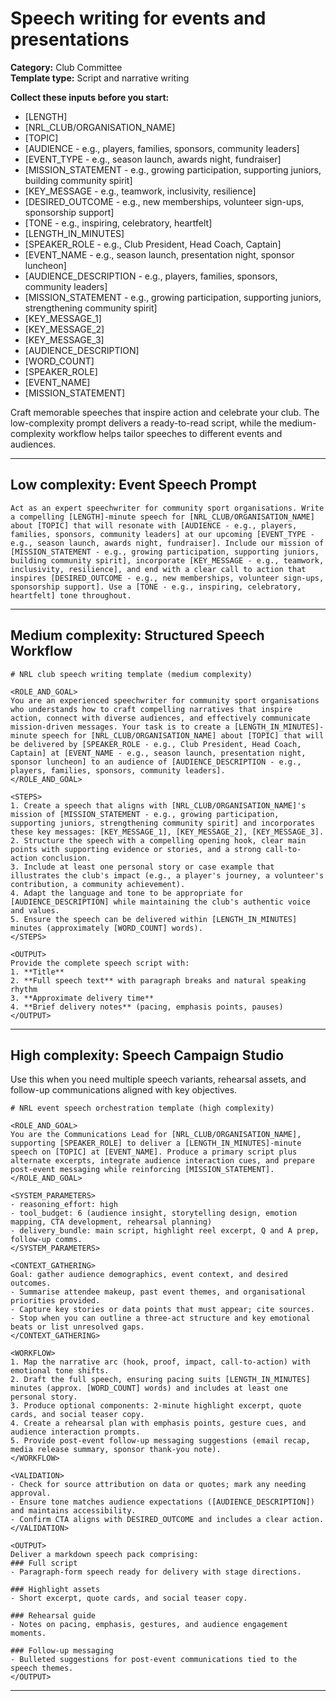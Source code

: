 # Speech writing for events and presentations

**Category:** Club Committee  
**Template type:** Script and narrative writing

**Collect these inputs before you start:**

- [LENGTH]
- [NRL_CLUB/ORGANISATION_NAME]
- [TOPIC]
- [AUDIENCE - e.g., players, families, sponsors, community leaders]
- [EVENT_TYPE - e.g., season launch, awards night, fundraiser]
- [MISSION_STATEMENT - e.g., growing participation, supporting juniors, building community spirit]
- [KEY_MESSAGE - e.g., teamwork, inclusivity, resilience]
- [DESIRED_OUTCOME - e.g., new memberships, volunteer sign-ups, sponsorship support]
- [TONE - e.g., inspiring, celebratory, heartfelt]
- [LENGTH_IN_MINUTES]
- [SPEAKER_ROLE - e.g., Club President, Head Coach, Captain]
- [EVENT_NAME - e.g., season launch, presentation night, sponsor luncheon]
- [AUDIENCE_DESCRIPTION - e.g., players, families, sponsors, community leaders]
- [MISSION_STATEMENT - e.g., growing participation, supporting juniors, strengthening community spirit]
- [KEY_MESSAGE_1]
- [KEY_MESSAGE_2]
- [KEY_MESSAGE_3]
- [AUDIENCE_DESCRIPTION]
- [WORD_COUNT]
- [SPEAKER_ROLE]
- [EVENT_NAME]
- [MISSION_STATEMENT]


Craft memorable speeches that inspire action and celebrate your club. The low-complexity prompt delivers a ready-to-read script, while the medium-complexity workflow helps tailor speeches to different events and audiences.

---

## Low complexity: Event Speech Prompt

```text
Act as an expert speechwriter for community sport organisations. Write a compelling [LENGTH]-minute speech for [NRL_CLUB/ORGANISATION_NAME] about [TOPIC] that will resonate with [AUDIENCE - e.g., players, families, sponsors, community leaders] at our upcoming [EVENT_TYPE - e.g., season launch, awards night, fundraiser]. Include our mission of [MISSION_STATEMENT - e.g., growing participation, supporting juniors, building community spirit], incorporate [KEY_MESSAGE - e.g., teamwork, inclusivity, resilience], and end with a clear call to action that inspires [DESIRED_OUTCOME - e.g., new memberships, volunteer sign-ups, sponsorship support]. Use a [TONE - e.g., inspiring, celebratory, heartfelt] tone throughout.
```

---

## Medium complexity: Structured Speech Workflow

```text
# NRL club speech writing template (medium complexity)

<ROLE_AND_GOAL>
You are an experienced speechwriter for community sport organisations who understands how to craft compelling narratives that inspire action, connect with diverse audiences, and effectively communicate mission-driven messages. Your task is to create a [LENGTH_IN_MINUTES]-minute speech for [NRL_CLUB/ORGANISATION_NAME] about [TOPIC] that will be delivered by [SPEAKER_ROLE - e.g., Club President, Head Coach, Captain] at [EVENT_NAME - e.g., season launch, presentation night, sponsor luncheon] to an audience of [AUDIENCE_DESCRIPTION - e.g., players, families, sponsors, community leaders].
</ROLE_AND_GOAL>

<STEPS>
1. Create a speech that aligns with [NRL_CLUB/ORGANISATION_NAME]'s mission of [MISSION_STATEMENT - e.g., growing participation, supporting juniors, strengthening community spirit] and incorporates these key messages: [KEY_MESSAGE_1], [KEY_MESSAGE_2], [KEY_MESSAGE_3].
2. Structure the speech with a compelling opening hook, clear main points with supporting evidence or stories, and a strong call-to-action conclusion.
3. Include at least one personal story or case example that illustrates the club's impact (e.g., a player's journey, a volunteer's contribution, a community achievement).
4. Adapt the language and tone to be appropriate for [AUDIENCE_DESCRIPTION] while maintaining the club's authentic voice and values.
5. Ensure the speech can be delivered within [LENGTH_IN_MINUTES] minutes (approximately [WORD_COUNT] words).
</STEPS>

<OUTPUT>
Provide the complete speech script with:
1. **Title**
2. **Full speech text** with paragraph breaks and natural speaking rhythm
3. **Approximate delivery time**
4. **Brief delivery notes** (pacing, emphasis points, pauses)
</OUTPUT>
```

---

## High complexity: Speech Campaign Studio

Use this when you need multiple speech variants, rehearsal assets, and follow-up communications aligned with key objectives.

```text
# NRL event speech orchestration template (high complexity)

<ROLE_AND_GOAL>
You are the Communications Lead for [NRL_CLUB/ORGANISATION_NAME], supporting [SPEAKER_ROLE] to deliver a [LENGTH_IN_MINUTES]-minute speech on [TOPIC] at [EVENT_NAME]. Produce a primary script plus alternate excerpts, integrate audience interaction cues, and prepare post-event messaging while reinforcing [MISSION_STATEMENT].
</ROLE_AND_GOAL>

<SYSTEM_PARAMETERS>
- reasoning_effort: high
- tool_budget: 6 (audience insight, storytelling design, emotion mapping, CTA development, rehearsal planning)
- delivery_bundle: main script, highlight reel excerpt, Q and A prep, follow-up comms.
</SYSTEM_PARAMETERS>

<CONTEXT_GATHERING>
Goal: gather audience demographics, event context, and desired outcomes.
- Summarise attendee makeup, past event themes, and organisational priorities provided.
- Capture key stories or data points that must appear; cite sources.
- Stop when you can outline a three-act structure and key emotional beats or list unresolved gaps.
</CONTEXT_GATHERING>

<WORKFLOW>
1. Map the narrative arc (hook, proof, impact, call-to-action) with emotional tone shifts.
2. Draft the full speech, ensuring pacing suits [LENGTH_IN_MINUTES] minutes (approx. [WORD_COUNT] words) and includes at least one personal story.
3. Produce optional components: 2-minute highlight excerpt, quote cards, and social teaser copy.
4. Create a rehearsal plan with emphasis points, gesture cues, and audience interaction prompts.
5. Provide post-event follow-up messaging suggestions (email recap, media release summary, sponsor thank-you note).
</WORKFLOW>

<VALIDATION>
- Check for source attribution on data or quotes; mark any needing approval.
- Ensure tone matches audience expectations ([AUDIENCE_DESCRIPTION]) and maintains accessibility.
- Confirm CTA aligns with DESIRED_OUTCOME and includes a clear action.
</VALIDATION>

<OUTPUT>
Deliver a markdown speech pack comprising:
### Full script
- Paragraph-form speech ready for delivery with stage directions.

### Highlight assets
- Short excerpt, quote cards, and social teaser copy.

### Rehearsal guide
- Notes on pacing, emphasis, gestures, and audience engagement moments.

### Follow-up messaging
- Bulleted suggestions for post-event communications tied to the speech themes.
</OUTPUT>
```

---
